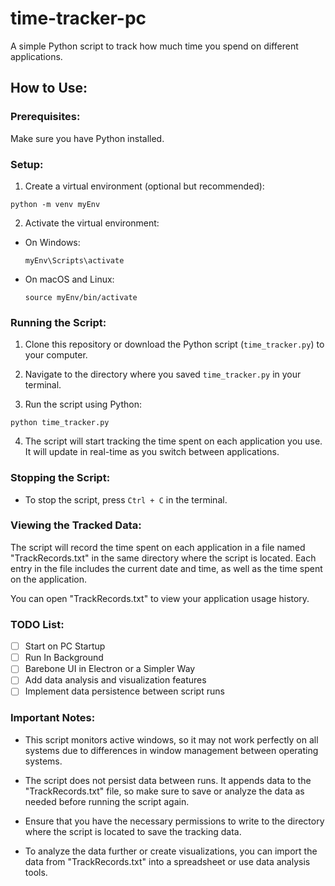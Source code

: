 # time-tracker-pc

A simple Python script to track how much time you spend on different applications.

## How to Use:

### Prerequisites:

Make sure you have Python installed.

### Setup:

1. Create a virtual environment (optional but recommended):

```python -m venv myEnv```


2. Activate the virtual environment:

- On Windows:

  ```
  myEnv\Scripts\activate
  ```

- On macOS and Linux:

  ```
  source myEnv/bin/activate
  ```

### Running the Script:

1. Clone this repository or download the Python script (`time_tracker.py`) to your computer.

2. Navigate to the directory where you saved `time_tracker.py` in your terminal.

3. Run the script using Python:

```python time_tracker.py```


4. The script will start tracking the time spent on each application you use. It will update in real-time as you switch between applications.

### Stopping the Script:

- To stop the script, press `Ctrl + C` in the terminal.

### Viewing the Tracked Data:

The script will record the time spent on each application in a file named "TrackRecords.txt" in the same directory where the script is located. Each entry in the file includes the current date and time, as well as the time spent on the application.

You can open "TrackRecords.txt" to view your application usage history.

### TODO List:

- [ ] Start on PC Startup
- [ ] Run In Background
- [ ] Barebone UI in Electron or a Simpler Way
- [ ] Add data analysis and visualization features
- [ ] Implement data persistence between script runs

### Important Notes:

- This script monitors active windows, so it may not work perfectly on all systems due to differences in window management between operating systems.

- The script does not persist data between runs. It appends data to the "TrackRecords.txt" file, so make sure to save or analyze the data as needed before running the script again.

- Ensure that you have the necessary permissions to write to the directory where the script is located to save the tracking data.

- To analyze the data further or create visualizations, you can import the data from "TrackRecords.txt" into a spreadsheet or use data analysis tools.
